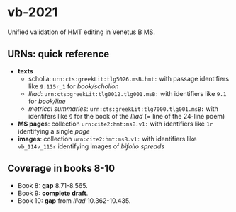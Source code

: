 # vb-2021

Unified validation of HMT editing in Venetus B MS.

## URNs: quick reference


- **texts**
    - scholia: `urn:cts:greekLit:tlg5026.msB.hmt:` with passage identifiers like `9.115r_1` for *book/scholion*
    - *Iliad*:  `urn:cts:greekLit:tlg0012.tlg001.msB:`  with identifiers like `9.1` for *book/line*
    - *metrical summaries*: `urn:cts:greekLit:tlg7000.tlg001.msB:` with identifers like `9` for the book of the *Iliad* (= line of the 24-line poem)
- **MS pages**: collection `urn:cite2:hmt:msB.v1:` with identifiers like `1r` identifying a single *page*
- **images**: collection `urn:cite2:hmt:msB.v1:` with identifiers like `vb_114v_115r` identifying images of *bifolio spreads*


## Coverage in books 8-10

- Book 8:  **gap** 8.71-8.565.
- Book 9:  **complete draft**.
- Book 10: **gap** from *Iliad* 10.362-10.435.
 